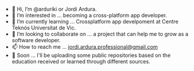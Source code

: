 - 👋 Hi, I’m @arduriki or Jordi Ardura.
- 👀 I’m interested in ... becoming a cross-platform app developer.
- 🌱 I’m currently learning ... Crossplatform app develpoment at Centre Teknós Universitat de Vic.
- 💞️ I’m looking to collaborate on ... a project that can help me to grow as a software developer.
- 📫 How to reach me ... jordi.ardura.professional@gmail.com
- 💼 Soon ... I'll be uploading some public repositories based on the education received or learned through different sources.

<!---
arduriki/arduriki is a ✨ special ✨ repository because its `README.md` (this file) appears on your GitHub profile.
You can click the Preview link to take a look at your changes.
--->
